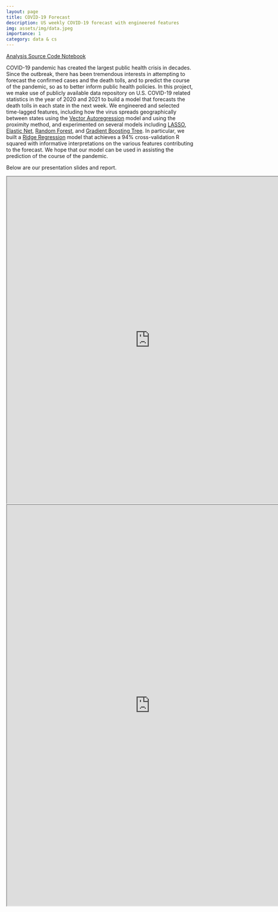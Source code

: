 ```yaml
---
layout: page
title: COVID-19 Forecast
description: US weekly COVID-19 forecast with engineered features
img: assets/img/data.jpeg
importance: 1
category: data & cs
---
```


<a href="https://drive.google.com/file/d/1wpWON0dwaVlqmlYPqJD7YxrNC25m9Yyr/view?usp=sharing">Analysis Source Code Notebook</a><br>

COVID-19 pandemic has created the largest public health crisis in decades. Since the outbreak, there has been tremendous interests in attempting to forecast the confirmed cases and the death tolls, and to predict the course of the pandemic, so as to better inform public health policies. In this project, we make use of publicly available data repository on U.S. COVID-19 related statistics in the year of 2020 and 2021 to build a model that forecasts the death tolls in each state in the next week. We engineered and selected time-lagged features, including how the virus spreads geographically between states using the <a href="https://en.wikipedia.org/wiki/Vector_autoregression">Vector Autoregression</a> model and using the proximity method, and experimented on several models including <a href="https://en.wikipedia.org/wiki/Lasso_(statistics)">LASSO</a>, <a href="https://en.wikipedia.org/wiki/Elastic_net_regularization">Elastic Net</a>, <a href="https://en.wikipedia.org/wiki/Random_forest">Random Forest</a>, and <a href="https://en.wikipedia.org/wiki/Gradient_boosting">Gradient Boosting Tree</a>. In particular, we built a <a href="https://en.wikipedia.org/wiki/Ridge_regression">Ridge Regression</a> model that achieves a 94% cross-validation R squared with informative interpretations on the various features contributing to the forecast. We hope that our model can be used in assisting the prediction of the course of the pandemic. 

Below are our presentation slides and report.

<iframe src="https://drive.google.com/file/d/1hRw32r9eAWB699NSg-6j7Gh39EgA-iGD/preview" width="770" height="880" allow="autoplay"></iframe>

<iframe src="https://drive.google.com/file/d/10zHszJ6d3xaJ_h9k9kwiLxXHiDwRaYQp/preview" width="770" height="1080" allow="autoplay"></iframe>


